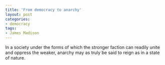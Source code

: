 ```yaml
---
title: 'From democracy to anarchy'
layout: post
categories:
- democracy
tags:
- James Madison
---
```


In a society under the forms of which the stronger faction can readily unite and oppress the weaker, anarchy may as truly be said to reign as in a state of nature.
